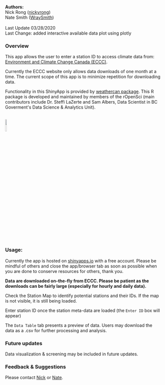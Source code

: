 

<br/>

**Authors:** <br/>
Nick Rong ([nickyrong](https://github.com/nickyrong)) <br/>
Nate Smith ([WraySmith](https://github.com/WraySmith)) <br/><br/>
Last Update 03/28/2020 <br/>
Last Change: added interactive available data plot using plotly <br/>

### Overview
This app allows the user to enter a station ID to access climate data from:
[Environment and Climate Change Canada (ECCC)](https://climate.weather.gc.ca/historical_data/search_historic_data_e.html).
<br/>

Currently the ECCC website only allows data downloads of one month at a time. The current scope of this app is to minimize repetition for downloading data.
<br/>

Functionality in this ShinyApp is provided by [weathercan package](https://github.com/ropensci/weathercan). This R package is developed and maintained by members of the rOpenSci (main contributors include Dr. Steffi LaZerte and Sam Albers, Data Scientist in BC Goverment's Data Science & Analytics Unit).

<br/>
<img src="https://github.com/ropensci/weathercan/raw/master/inst/assets/weathercan_logo.png" width="10%" />
<br/>


### Usage:

Currently the app is hosted on [shinyapps.io](https://nickrongkp.shinyapps.io/WeatherCan/) with a free account. Please be mindful of others and close the app/browser tab as soon as possible when you are done to conserve resources for others, thank you.

**Data are downloaded on-the-fly from ECCC. Please be patient as the downloads can be fairly large (especially for hourly and daily data).**

Check the Station Map to identify potential stations and their IDs. If the map is not visible, it is still being loaded.

Enter station ID once the station meta-data are loaded (the `Enter ID` box will appear)

The `Data Table` tab presents a preview of data. Users may download the data as a .csv for further processing and analysis.
<br/>

### Future updates

Data visualization & screening may be included in future updates.
<br/>

### Feedback & Suggestions

Please contact [Nick](https://github.com/nickyrong) or [Nate](https://github.com/WraySmith).
<br/>

